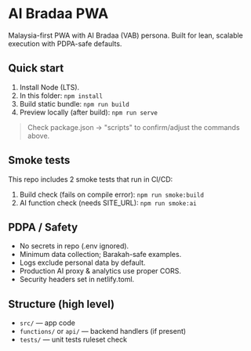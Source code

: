 # AI Bradaa PWA

Malaysia-first PWA with AI Bradaa (VAB) persona. Built for lean, scalable execution with PDPA-safe defaults.

## Quick start

1. Install Node (LTS).
2. In this folder: `npm install`
3. Build static bundle: `npm run build`
4. Preview locally (after build): `npm run serve`

> Check package.json → "scripts" to confirm/adjust the commands above.

## Smoke tests

This repo includes 2 smoke tests that run in CI/CD:

1. Build check (fails on compile error): `npm run smoke:build`
2. AI function check (needs SITE_URL): `npm run smoke:ai`

## PDPA / Safety

- No secrets in repo (.env ignored).
- Minimum data collection; Barakah-safe examples.
- Logs exclude personal data by default.
- Production AI proxy & analytics use proper CORS.
- Security headers set in netlify.toml.

## Structure (high level)

- `src/` — app code
- `functions/` or `api/` — backend handlers (if present)
- `tests/` — unit tests
r u l e s e t   c h e c k  
 